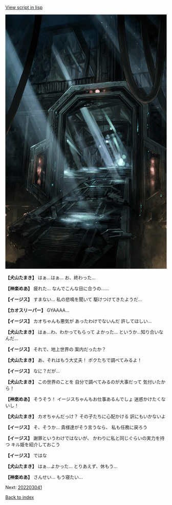 [View script in lisp](../scripts/202203033.txt)

![bifrost.png](../images/backgrounds/bifrost.png)

**【犬山たまき】**
はぁ…はぁ…
お、終わった…

**【神楽めあ】**
疲れた…
なんでこんな目に合うの……

**【イージス】**
すまない…
私の悲鳴を聞いて
駆けつけてきたようだ…

**【カオスリーパー】**
GYAAAA…

**【イージス】**
カオちゃんも悪気が
あったわけでないんだ
許してほしい…

**【犬山たまき】**
はぁ…わ、わかってもらって
よかった…
というか…知り合いなんだ…

**【イージス】**
それで、地上世界の
案内だったか？

**【犬山たまき】**
あ、それはもう大丈夫！
ボクたちで調べてみるよ！

**【イージス】**
なに？だが…

**【犬山たまき】**
この世界のことを
自分で調べてみるのが大事だって
気付いたから！

**【神楽めあ】**
そうそう！
イージスちゃんもお仕事あるんでしょ
迷惑かけたくないし！

**【犬山たまき】**
カオちゃんだっけ？
その子たちに心配かける
訳にもいかないよ

**【イージス】**
そ、そうか…
貴様達がそう言うなら、
私も任務に戻ろう

**【イージス】**
謝罪というわけではないが、
かわりに私と同じぐらいの実力を持つ
キル姫を紹介しておこう

**【イージス】**
ではな

**【犬山たまき】**
はぁ…よかった…
とりあえず、休もう…

**【神楽めあ】**
さんせい…
もう寝たい…


Next: [202203041](202203041.md)

[Back to index](index.md)
